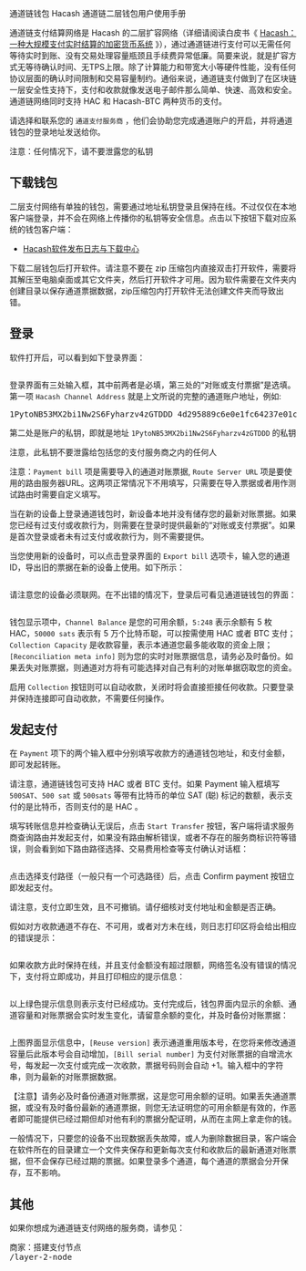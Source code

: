 通道链钱包
Hacash 通道链二层钱包用户使用手册



通道链支付结算网络是 Hacash 的二层扩容网络（详细请阅读白皮书《 [Hacash：一种大规模支付实时结算的加密货币系统]([:=lang.links.wp:]) 》），通过通道链进行支付可以无需任何等待实时到账、没有交易处理容量瓶颈且手续费异常低廉。简要来说，就是扩容方式无等待确认时间、无TPS上限。除了计算能力和带宽大小等硬件性能，没有任何协议层面的确认时间限制和交易容量制约。通俗来说，通道链支付做到了在区块链一层安全性支持下，支付和收款就像发送电子邮件那么简单、快速、高效和安全。通道链网络同时支持 HAC 和 Hacash-BTC 两种货币的支付。

请选择和联系您的 `通道支付服务商` ，他们会协助您完成通道账户的开启，并将通道钱包的登录地址发送给你。

<p class="note">注意：任何情况下，请不要泄露您的私钥</p>

## 下载钱包

二层支付网络有单独的钱包，需要通过地址私钥登录且保持在线。不过仅仅在本地客户端登录，并不会在网络上传播你的私钥等安全信息。点击以下按钮下载对应系统的钱包客户端：

- [Hacash软件发布日志与下载中心](https://github.com/hacash/node/releases)

下载二层钱包后打开软件。请注意不要在 zip 压缩包内直接双击打开软件，需要将其解压至电脑桌面或其它文件夹，然后打开软件才可用。因为软件需要在文件夹内创建目录以保存通道票据数据，zip压缩包内打开软件无法创建文件夹而导致出错。

## 登录

软件打开后，可以看到如下登录界面：

<img class="lazy ctw" data-src="/image/channelpay/login.png" />

登录界面有三处输入框，其中前两者是必填，第三处的“对账或支付票据”是选填。第一项 `Hacash Channel Address` 就是上文所说的完整的通道账户地址，例如:

<pre class="log">
1PytoNB53MX2bi1Nw2S6Fyharzv4zGTDDD_4d295889c6e0e1fc64237e01cd480fd6_PaySer
</pre>

第二处是账户的私钥，即就是地址 `1PytoNB53MX2bi1Nw2S6Fyharzv4zGTDDD` 的私钥

<p class="note">注意，此私钥不要泄露给包括您的支付服务商之内的任何人<p>

注意：`Payment bill` 项是需要导入的通道对账票据, `Route Server URL` 项是要使用的路由服务器URL。这两项正常情况下不用填写，只需要在导入票据或者用作测试路由时需要自定义填写。

当在新的设备上登录通道钱包时，新设备本地并没有储存您的最新对账票据。如果您已经有过支付或收款行为，则需要在登录时提供最新的“对账或支付票据”。如果是首次登录或者未有过支付或收款行为，则不需要提供。

当您使用新的设备时，可以点击登录界面的 `Export bill` 选项卡，输入您的通道ID，导出旧的票据在新的设备上使用。如下所示：

<img class="ctw lazy" data-src="/image/channelpay/expbill.png" />

请注意您的设备必须联网。在不出错的情况下，登录后可看见通道链钱包的界面：

<img class="ctw lazy" data-src="/image/channelpay/wallet.png" />

钱包显示项中，`Channel Balance` 是您的可用余额，`5:248` 表示余额有 5 枚 HAC，`50000 sats` 表示有 5 万个比特币聪，可以按需使用 HAC 或者 BTC 支付；`Collection Capacity` 是收款容量，表示本通道您最多能收取的资金上限；`[Reconciliation meta info]` 则为您的实时对账票据信息，请务必及时备份。如果丢失对账票据，则通道对方将有可能选择对自己有利的对账单据窃取您的资金。

启用 `Collection`  按钮则可以自动收款，关闭时将会直接拒接任何收款。只要登录并保持连接即可自动收款，不需要任何操作。

## 发起支付

在 `Payment` 项下的两个输入框中分别填写收款方的通道钱包地址，和支付金额，即可发起转账。

请注意，通道链钱包可支持 HAC 或者 BTC 支付。如果 Payment 输入框填写 `500SAT`、`500 sat` 或 `500sats` 等带有比特币的单位 SAT (聪) 标记的数额，表示支付的是比特币，否则支付的是 HAC 。

填写转账信息并检查确认无误后，点击 `Start Transfer` 按钮，客户端将请求服务商查询路由并发起支付，如果没有路由解析错误，或者不存在的服务商标识符等错误，则会看到如下路由路径选择、交易费用检查等支付确认对话框：

<img class="ctw lazy" data-src="/image/channelpay/dopay.png" />

点击选择支付路径（一般只有一个可选路径）后，点击 Confirm payment 按钮立即发起支付。

<p class="note">请注意，支付立即生效，且不可撤销。请仔细核对支付地址和金额是否正确。</p>

假如对方收款通道不存在、不可用，或者对方未在线，则日志打印区将会给出相应的错误提示：

<img class="ctw lazy" data-src="/image/channelpay/errlog.png" />

如果收款方此时保持在线，并且支付金额没有超过限额，网络签名没有错误的情况下，支付将立即成功，并且打印相应的提示信息：

<img class="ctw lazy" data-src="/image/channelpay/successlog.png" />

以上绿色提示信息则表示支付已经成功。支付完成后，钱包界面内显示的余额、通道容量和对账票据会实时发生变化，请留意余额的变化，并及时备份对账票据：

<img class="ctw lazy" data-src="/image/channelpay/bill.png" />

上图界面显示信息中，`[Reuse version]` 表示通道重用版本号，在您将来修改通道容量后此版本号会自动增加，`[Bill serial number]` 为支付对账票据的自增流水号，每发起一次支付或完成一次收款，票据号码则会自动 +1。输入框中的字符串，则为最新的对账票据数据。

<p class="note">【注意】请务必及时备份通道对账票据，这是您可用余额的证明。如果丢失通道票据，或没有及时备份最新的通道票据，则您无法证明您的可用余额是有效的，作恶者即可能提供已经过期但却对他有利的票据分配证明，从而在主网上拿走你的钱。</p>

一般情况下，只要您的设备不出现数据丢失故障，或人为删除数据目录，客户端会在软件所在的目录建立一个文件夹保存和更新每次支付和收款后的最新通道对账票据，但不会保存已经过期的票据。如果登录多个通道，每个通道的票据会分开保存，互不影响。

## 其他

如果你想成为通道链支付网络的服务商，请参见：


<pre class="links big">
商家：搭建支付节点
/layer-2-node
</pre>









